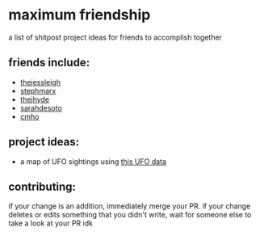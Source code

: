 # maximum friendship
a list of shitpost project ideas for friends to accomplish together

## friends include:
- [thejessleigh](https://github.com/thejessleigh/)
- [stephmarx](https://github.com/stephmarx)
- [thejhyde](https://github.com/thejhyde)
- [sarahdesoto](https://github.com/sarahdesoto)
- [cmho](https://github.com/cmho)

## project ideas:
- a map of UFO sightings using [this UFO data](http://www.nuforc.org/webreports.html)

## contributing:
if your change is an addition, immediately merge your PR.
if your change deletes or edits something that you didn't write, wait for someone else to take a look at your PR idk
